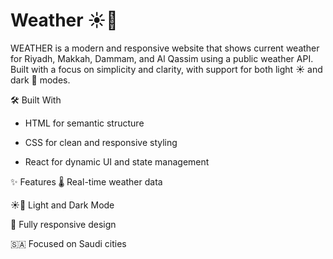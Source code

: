 # Weather ☀️🌙
WEATHER is a modern and responsive website that shows current weather for Riyadh, Makkah, Dammam, and Al Qassim using a public weather API.
Built with a focus on simplicity and clarity, with support for both light ☀️ and dark 🌙 modes.

🛠️ Built With

- HTML  for semantic structure

- CSS  for clean and responsive styling

- React  for dynamic UI and state management

✨ Features
🌡️ Real-time weather data

☀️🌙 Light and Dark Mode

📱 Fully responsive design

🇸🇦 Focused on Saudi cities

